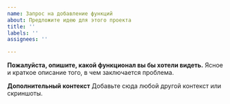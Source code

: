 ```yaml
---
name: Запрос на добавление функций
about: Предложите идею для этого проекта
title: ''
labels: ''
assignees: ''

---
```


**Пожалуйста, опишите, какой функционал вы бы хотели видеть.**
Ясное и краткое описание того, в чем заключается проблема.

**Дополнительный контекст**
Добавьте сюда любой другой контекст или скриншоты.
